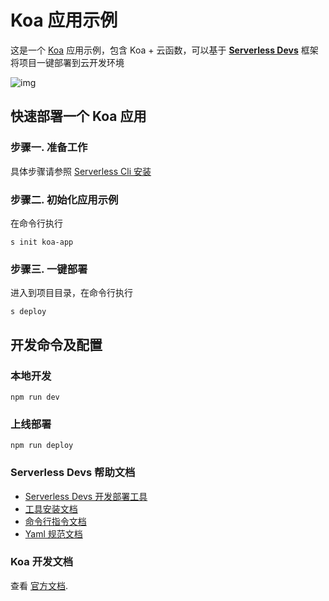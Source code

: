 # Koa 应用示例

这是一个 [Koa](https://koa.bootcss.com/) 应用示例，包含 Koa + 云函数，可以基于 **[Serverless Devs](https://www.serverless-devs.com/)** 框架将项目一键部署到云开发环境

![img](https://images.devsapp.cn/devs-github/logo.jpg)

## 快速部署一个 Koa 应用

### 步骤一. 准备工作

具体步骤请参照 [Serverless Cli 安装](http://www.serverless-devs.com/zh-cn/docs/installed/cliinstall.html)

### 步骤二. 初始化应用示例

在命令行执行

```
s init koa-app
```

### 步骤三. 一键部署

进入到项目目录，在命令行执行

```
s deploy
```

## 开发命令及配置

### 本地开发

```
npm run dev
```

### 上线部署

```
npm run deploy
```

### Serverless Devs 帮助文档

- [Serverless Devs 开发部署工具](https://github.com/Serverless-Devs/Serverless-Devs)
- [工具安装文档](https://github.com/Serverless-Devs/docs/blob/master/zh/install.md)
- [命令行指令文档](https://github.com/Serverless-Devs/docs/blob/master/zh/command.md)
- [Yaml 规范文档](https://github.com/Serverless-Devs/docs/blob/master/zh/yaml.md)


### Koa 开发文档

查看 [官方文档](https://koa.bootcss.com/).
